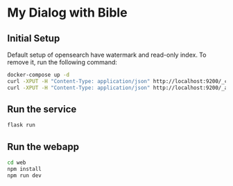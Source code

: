 # My Dialog with Bible

## Initial Setup
Default setup of opensearch have watermark and read-only index. To remove it, run the following command:
```bash
docker-compose up -d
curl -XPUT -H "Content-Type: application/json" http://localhost:9200/_cluster/settings -d '{ "transient": { "cluster.routing.allocation.disk.threshold_enabled": false } }'
curl -XPUT -H "Content-Type: application/json" http://localhost:9200/_all/_settings -d '{"index.blocks.read_only_allow_delete": null}'
```

## Run the service
```bash
flask run
```

## Run the webapp
```bash
cd web
npm install
npm run dev
```
